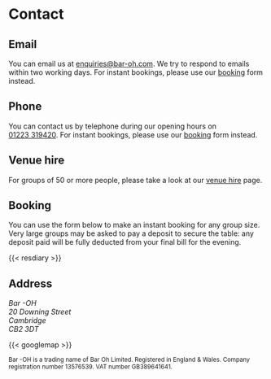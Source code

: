 # Contact

## Email

You can email us at enquiries@bar-oh.com.  We try to respond to emails
within two working days.  For instant bookings, please use our
[booking](#booking) form instead.

## Phone

You can contact us by telephone during our opening hours on
[01223&nbsp;319420](tel:+441223319420).  For instant bookings, please
use our [booking](#booking) form instead.

## Venue hire

For groups of 50 or more people, please take a look at our [venue
hire](hire.md) page.

## Booking

You can use the form below to make an instant booking for any group
size.  Very large groups may be asked to pay a deposit to secure the
table: any deposit paid will be fully deducted from your final bill
for the evening.

{{< resdiary >}}

## Address

<address>
Bar -OH<br/>
20 Downing Street<br/>
Cambridge<br/>
CB2 3DT
</address>

{{< googlemap >}}

<small>
Bar -OH is a trading name of Bar Oh Limited.  Registered in England &
Wales.  Company registration number 13576539.  VAT number GB389641641.
</small>
